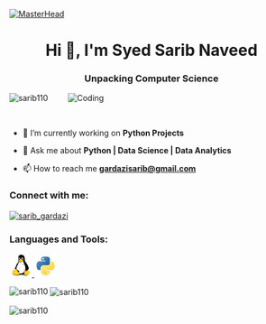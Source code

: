 [![MasterHead](https://mir-s3-cdn-cf.behance.net/project_modules/max_1200/be832922391491.58c25558f0fe7.gif)](https://rishavchanda.io)
<h1 align="center">Hi 👋, I'm Syed Sarib Naveed</h1>
<h3 align="center">Unpacking Computer Science</h3>
<img align="right" alt="Coding" width="400" src="https://th.bing.com/th/id/R.49bd0ccbb9e904407116b65ce6a50d41?rik=gtbbBbxEatJO7Q&riu=http%3a%2f%2fclipart-library.com%2fdata_images%2f339374.png&ehk=b72BFiTb%2bWzDa68c21lrBotne2tuZjAuU4RhvZEn9ns%3d&risl=&pid=ImgRaw&r=0">

<p align="left"> <img src="https://komarev.com/ghpvc/?username=sarib110&label=Profile%20views&color=0e75b6&style=flat" alt="sarib110" /> </p>

<p align="left"> <a href="https://twitter.com/" target="blank"><img src="https://img.shields.io/twitter/follow/?logo=twitter&style=for-the-badge" alt="" /></a> </p>

- 🔭 I’m currently working on **Python Projects**

- 💬 Ask me about **Python | Data Science | Data Analytics**

- 📫 How to reach me **gardazisarib@gmail.com**

<h3 align="left">Connect with me:</h3>
<p align="left">
<a href="https://instagram.com/sarib_gardazi" target="blank"><img align="center" src="https://raw.githubusercontent.com/rahuldkjain/github-profile-readme-generator/master/src/images/icons/Social/instagram.svg" alt="sarib_gardazi" height="30" width="40" /></a>
</p>

<h3 align="left">Languages and Tools:</h3>
<p align="left"><a href="https://www.linux.org/" target="_blank" rel="noreferrer"> <img src="https://raw.githubusercontent.com/devicons/devicon/master/icons/linux/linux-original.svg" alt="linux" width="40" height="40"/> </a> <a href="https://www.python.org" target="_blank" rel="noreferrer"> <img src="https://raw.githubusercontent.com/devicons/devicon/master/icons/python/python-original.svg" alt="python" width="40" height="40"/> </a> </p>

<p><img align="left" src="https://github-readme-stats.vercel.app/api/top-langs?username=sarib110&show_icons=true&locale=en&layout=compact" alt="sarib110" /></p>

<p>&nbsp;<img align="center" src="https://github-readme-stats.vercel.app/api?username=sarib110&show_icons=true&locale=en" alt="sarib110" /></p>

<p><img align="center" src="https://github-readme-streak-stats.herokuapp.com/?user=sarib110&" alt="sarib110" /></p>

